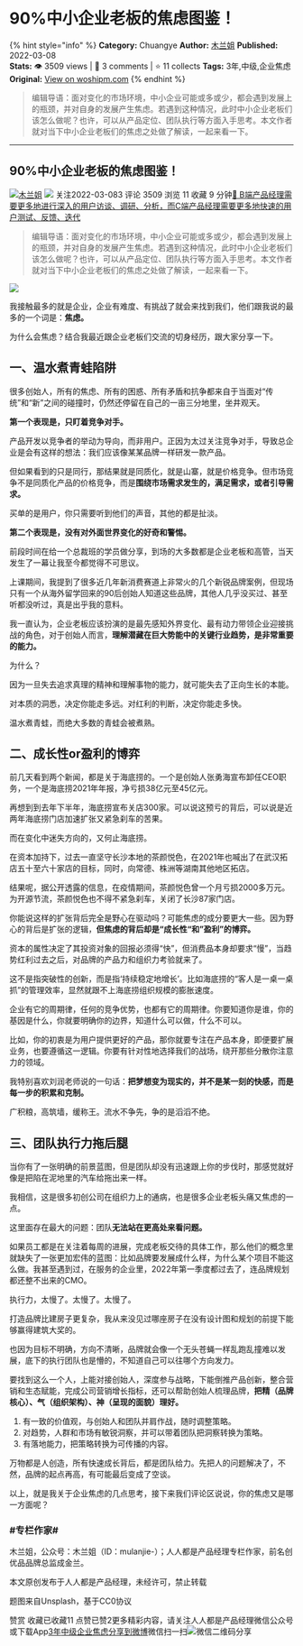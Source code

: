 # 90%中小企业老板的焦虑图鉴！
{% hint style="info" %}
**Category:** Chuangye
**Author:** [木兰姐](https://www.woshipm.com/u/951849)
**Published:** 2022-03-08  
**Stats:** 👁️ 3509 views | 💬 3 comments | ⭐ 11 collects
**Tags:** 3年,中级,企业焦虑
**Original:** [View on woshipm.com](https://www.woshipm.com/chuangye/5344100.html)
{% endhint %}
> 编辑导语：面对变化的市场环境，中小企业可能或多或少，都会遇到发展上的瓶颈，并对自身的发展产生焦虑。若遇到这种情况，此时中小企业老板们该怎么做呢？也许，可以从产品定位、团队执行等方面入手思考。本文作者就对当下中小企业老板们的焦虑之处做了解读，一起来看一下。

---

## 90%中小企业老板的焦虑图鉴！

[![](https://image.woshipm.com/wp-files/2019/09/NZXQUIXpA3xD3UoEUAj7.png!/both/72x72)](https://www.woshipm.com/u/951849)[木兰姐](https://www.woshipm.com/u/951849) ![](https://static.woshipm.com/tag/1121_1@2x.png) 关注2022-03-083 评论 3509 浏览 11 收藏 9 分钟[🔗 B端产品经理需要更多地进行深入的用户访谈、调研、分析，而C端产品经理需要更多地快速的用户测试、反馈、迭代](https://ke.qidianla.com/courses/bcpm)

> 编辑导语：面对变化的市场环境，中小企业可能或多或少，都会遇到发展上的瓶颈，并对自身的发展产生焦虑。若遇到这种情况，此时中小企业老板们该怎么做呢？也许，可以从产品定位、团队执行等方面入手思考。本文作者就对当下中小企业老板们的焦虑之处做了解读，一起来看一下。

![](https://image.woshipm.com/wp-files/2022/03/jgcw8ez5aTWUUVGu7ocZ.jpg)

我接触最多的就是企业，企业有难度、有挑战了就会来找到我们，他们跟我说的最多的一个词是：**焦虑。**

为什么会焦虑？结合我最近跟企业老板们交流的切身经历，跟大家分享一下。

## 一、温水煮青蛙陷阱

很多创始人，所有的焦虑、所有的困惑、所有矛盾和抗争都来自于当面对“传统”和“新”之间的碰撞时，仍然还停留在自己的一亩三分地里，坐井观天。

**第一个表现是，只盯着竞争对手。**

产品开发以竞争者的举动为导向，而非用户。正因为太过关注竞争对手，导致总企业是会有这样的想法：我们应该像某某品牌一样研发一款产品。

但如果看到的只是同行，那结果就是同质化，就是山寨，就是价格竞争。但市场竞争不是同质化产品的价格竞争，而是**围绕市场需求发生的，满足需求，或者引导需求。**

买单的是用户，你只需要听到他们的声音，其他的都是扯淡。

**第二个表现是，没有对外面世界变化的好奇和警惕。**

前段时间在给一个总裁班的学员做分享，到场的大多数都是企业老板和高管，当天发生了一幕让我至今都觉得不可思议。

上课期间，我提到了很多近几年新消费赛道上非常火的几个新锐品牌案例，但现场只有一个从海外留学回来的90后创始人知道这些品牌，其他人几乎没买过、甚至听都没听过，真是出乎我的意料。

我一直认为，企业老板应该扮演的是最先感知外界变化、最有动力带领企业迎接挑战的角色，对于创始人而言，**理解潜藏在巨大势能中的关键行业趋势，是非常重要的能力。**

为什么？

因为一旦失去追求真理的精神和理解事物的能力，就可能失去了正向生长的本能。

对本质的洞悉，决定你能走多远。对红利的判断，决定你能走多快。

温水煮青蛙，而绝大多数的青蛙会被煮熟。

## 二、成长性or盈利的博弈

前几天看到两个新闻，都是关于海底捞的。一个是创始人张勇海宣布卸任CEO职务，一个是海底捞2021年年报，净亏损38亿元至45亿元。

再想到到去年下半年，海底捞宣布关店300家。可以说这预亏的背后，可以说是近两年海底捞门店加速扩张又紧急刹车的苦果。

而在变化中迷失方向的，又何止海底捞。

在资本加持下，过去一直坚守长沙本地的茶颜悦色，在2021年也喊出了在武汉拓店五十至六十家店的目标，同时，向常德、株洲等湖南其他地区拓店。

结果呢，据公开透露的信息，在疫情期间，茶颜悦色曾一个月亏损2000多万元。为开源节流，茶颜悦色也不得不紧急刹车，关闭了长沙87家门店。

你能说这样的扩张背后完全是野心在驱动吗？可能焦虑的成分要更大一些。因为野心的背后是扩张的逻辑，**但焦虑的背后却是“成长性“和”盈利”的博弈。**

资本的属性决定了其投资对象的回报必须得“快”，但消费品本身却要求“慢”，当趋势红利过去之后，对品牌的产品力和组织力考验就来了。

这不是指突破性的创新，而是指‘持续稳定地增长’。比如海底捞的“客人是一桌一桌抓”的管理效率，显然就跟不上海底捞组织规模的膨胀速度。

企业有它的周期律，任何的竞争优势，也都有它的周期律。你要知道你是谁，你的基因是什么，你就要明确你的边界，知道什么可以做，什么不可以。

比如，你的初衷是为用户提供更好的产品，那你就要专注在产品本身，即便要扩展业务，也要遵循这一逻辑。你要有针对性地选择我们的战场，绕开那些分散你注意力的领域。

我特别喜欢刘润老师说的一句话：**把梦想变为现实的，并不是某一刻的快感，而是每一步的积累和克制。**

广积粮，高筑墙，缓称王。流水不争先，争的是滔滔不绝。

## 三、团队执行力拖后腿

当你有了一张明确的前景蓝图，但是团队却没有迅速跟上你的步伐时，那感觉就好像是把陷在泥地里的汽车给拖出来一样。

我相信，这是很多初创公司在组织力上的通病，也是很多企业老板头痛又焦虑的一点。

这里面存在最大的问题：团队**无法站在更高处来看问题。**

如果员工都是在关注着每周的进展，完成老板交待的具体工作，那么他们的概念里就缺失了一张更加宏伟的蓝图：比如品牌要发展成什么样，为什么某个项目不能这么做。我甚至遇到过，在服务的企业里，2022年第一季度都过去了，连品牌规划都还整不出来的CMO。

执行力，太慢了。太慢了。太慢了。

打造品牌比建房子更复杂，我从来没见过哪座房子在没有设计图和规划的前提下能够赢得建筑大奖的。

也因为目标不明确，方向不清晰，品牌就会像一个无头苍蝇一样乱跑乱撞难以发展，底下的执行团队也是懵的，不知道自己可以往哪个方向发力。

要找到这么一个人，上能对接创始人，深度参与战略，下能倒推产品创新，整合营销和生态赋能，完成公司营销增长指标，还可以帮助创始人梳理品牌，**把精（品牌核心）、气（组织架构）、神（呈现的面貌）理好。**

1.  有一致的价值观，与创始人和团队并肩作战，随时调整策略。
2.  对趋势，人群和市场有敏锐洞察，并可以带着团队把洞察转换为策略。
3.  有落地能力，把策略转换为可传播的内容。

万物都是人创造，所有快速成长背后，都是团队给力。先把人的问题解决了，不然，品牌的起点再高，有可能最后变成了空谈。

以上，就是我关于企业焦虑的几点思考，接下来我们评论区说说，你的焦虑又是哪一方面呢？

### #专栏作家#

木兰姐，公众号：木兰姐（ID：mulanjie-）；人人都是产品经理专栏作家，前名创优品品牌总监成金兰。

本文原创发布于人人都是产品经理，未经许可，禁止转载

题图来自Unsplash，基于CC0协议

赞赏 收藏已收藏11 点赞已赞2更多精彩内容，请关注人人都是产品经理微信公众号或下载App[3年](https://www.woshipm.com/tag/3%e5%b9%b4)[中级](https://www.woshipm.com/tag/%e4%b8%ad%e7%ba%a7)[企业焦虑](https://www.woshipm.com/tag/%e4%bc%81%e4%b8%9a%e7%84%a6%e8%99%91)[分享到微博](https://service.weibo.com/share/share.php?appkey=2775287854&title=90%中小企业老板的焦虑图鉴！&url=https://www.woshipm.com/chuangye/5344100.html&pic=https://image.woshipm.com/wp-files/2022/03/jgcw8ez5aTWUUVGu7ocZ.jpg)微信扫一扫![微信二维码](https://api.pwmqr.com/qrcode/create/?url=https://www.woshipm.com/chuangye/5344100.html)分享